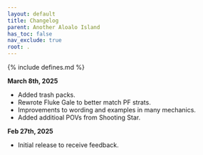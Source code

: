 ```yaml
---
layout: default
title: Changelog
parent: Another Aloalo Island
has_toc: false
nav_exclude: true
root: .
---
```


{% include defines.md %}

**March 8th, 2025**
* Added trash packs.
* Rewrote Fluke Gale to better match PF strats.
* Improvements to wording and examples in many mechanics.
* Added additioal POVs from Shooting Star.

**Feb 27th, 2025**
* Initial release to receive feedback.
